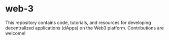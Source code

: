 # web-3
This repository contains code, tutorials, and resources for developing decentralized applications (dApps) on the Web3 platform.  Contributions are welcome!
